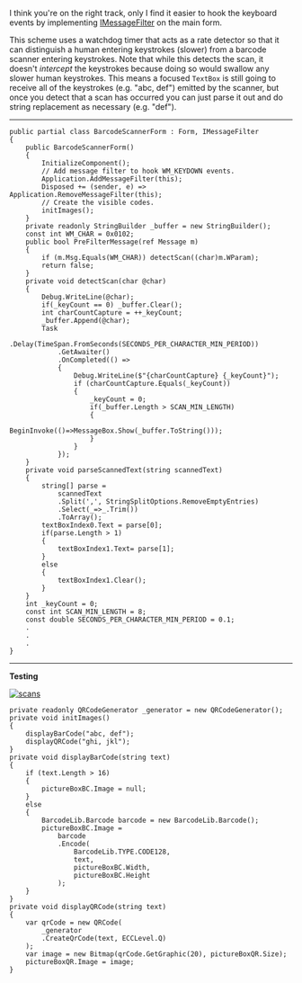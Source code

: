I think you're on the right track, only I find it easier to hook the  keyboard events by implementing [IMessageFilter](https://learn.microsoft.com/en-us/dotnet/api/system.windows.forms.imessagefilter) on the main form. 

This scheme uses a watchdog timer that acts as a rate detector so that it can distinguish a human entering keystrokes (slower) from a barcode scanner entering keystrokes. Note that while this detects the scan, it doesn't *intercept* the keystrokes because doing so would swallow any slower human keystrokes. This means a focused `TextBox` is still going to receive all of the keystrokes (e.g. "abc, def") emitted by the scanner, but once you detect that a scan has occurred you can just parse it out and do string replacement as necessary (e.g. "def"). 

***

    public partial class BarcodeScannerForm : Form, IMessageFilter
    {
        public BarcodeScannerForm()
        {
            InitializeComponent();
            // Add message filter to hook WM_KEYDOWN events.
            Application.AddMessageFilter(this);
            Disposed += (sender, e) => Application.RemoveMessageFilter(this);
            // Create the visible codes.
            initImages();
        }
        private readonly StringBuilder _buffer = new StringBuilder();
        const int WM_CHAR = 0x0102;
        public bool PreFilterMessage(ref Message m)
        {
            if (m.Msg.Equals(WM_CHAR)) detectScan((char)m.WParam);
            return false;
        }
        private void detectScan(char @char)
        {
            Debug.WriteLine(@char);
            if(_keyCount == 0) _buffer.Clear();
            int charCountCapture = ++_keyCount;
            _buffer.Append(@char);
            Task
                .Delay(TimeSpan.FromSeconds(SECONDS_PER_CHARACTER_MIN_PERIOD))
                .GetAwaiter()
                .OnCompleted(() => 
                {
                    Debug.WriteLine($"{charCountCapture} {_keyCount}");
                    if (charCountCapture.Equals(_keyCount))
                    {
                        _keyCount = 0;
                        if(_buffer.Length > SCAN_MIN_LENGTH)
                        {
                            BeginInvoke(()=>MessageBox.Show(_buffer.ToString()));
                        }
                    }
                });
        }        
        private void parseScannedText(string scannedText)
        {
            string[] parse = 
                scannedText
                .Split(',', StringSplitOptions.RemoveEmptyEntries)
                .Select(_=>_.Trim())
                .ToArray();
            textBoxIndex0.Text = parse[0];
            if(parse.Length > 1)
            {
                textBoxIndex1.Text= parse[1];
            }
            else
            {
                textBoxIndex1.Clear();
            }
        }
        int _keyCount = 0;
        const int SCAN_MIN_LENGTH = 8; 
        const double SECONDS_PER_CHARACTER_MIN_PERIOD = 0.1;
        .
        .
        .
    }


***
**Testing**

[![scans][1]][1]

    private readonly QRCodeGenerator _generator = new QRCodeGenerator();
    private void initImages()
    {
        displayBarCode("abc, def");
        displayQRCode("ghi, jkl");
    }
    private void displayBarCode(string text)
    {
        if (text.Length > 16)
        {
            pictureBoxBC.Image = null;
        }
        else
        {
            BarcodeLib.Barcode barcode = new BarcodeLib.Barcode();
            pictureBoxBC.Image =
                barcode
                .Encode(
                    BarcodeLib.TYPE.CODE128,
                    text,
                    pictureBoxBC.Width,
                    pictureBoxBC.Height
                );
        }
    }
    private void displayQRCode(string text)
    {
        var qrCode = new QRCode(
            _generator
            .CreateQrCode(text, ECCLevel.Q)
        );
        var image = new Bitmap(qrCode.GetGraphic(20), pictureBoxQR.Size);
        pictureBoxQR.Image = image;
    }


  [1]: https://i.stack.imgur.com/hQQaP.png